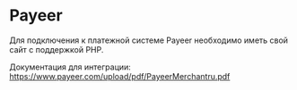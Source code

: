 # Payeer

Для подключения к платежной системе Payeer необходимо иметь свой сайт с поддержкой PHP.

Документация для интеграции: https://www.payeer.com/upload/pdf/PayeerMerchantru.pdf

  
